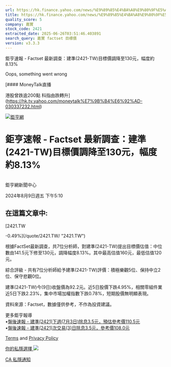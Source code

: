 ```yaml
---
url: https://hk.finance.yahoo.com/news/%E9%89%85%E4%BA%A8%E9%80%9F%E5%A0%B1-factset-%E6%9C%80%E6%96%B0%E8%AA%BF%E6%9F%A5-%E5%BB%BA%E6%BA%96-2421-001021634.html
title: https://hk.finance.yahoo.com/news/%E9%89%85%E4%BA%A8%E9%80%9F%E5%A0%B1-factset-%E6%9C%80%E6%96%B0%E8
quality_score: 5
company: 嘉實
stock_code: 2421
extracted_date: 2025-06-26T03:51:46.403891
search_query: 嘉實 factset 目標價
version: v3.3.3
---
```


鉅亨速報 - Factset 最新調查：建準(2421-TW)目標價調降至130元，幅度約8.13% 


Oops, something went wrong

 

[#### MoneyTalk直播

港股曾跌逾200點 科指由跌轉升](https://hk.tv.yahoo.com/moneytalk%E7%9B%B4%E6%92%AD-030337232.html)

[![鉅亨網](https://s.yimg.com/ny/api/res/1.2/UM5hrThmhlnSiBO4o4qlLg--/YXBwaWQ9aGlnaGxhbmRlcjt3PTE0NjtoPTQ4O2NmPXdlYnA-/https://s.yimg.com/os/creatr-uploaded-images/2020-01/147c7630-36ab-11ea-ae7c-5ee7a0016555)](http://www.cnyes.com/ "鉅亨網")

# 鉅亨速報 - Factset 最新調查：建準(2421-TW)目標價調降至130元，幅度約8.13%

![](data:image/gif;base64,R0lGODlhAQABAIAAAAAAAP///ywAAAAAAQABAAACAUwAOw==)

鉅亨網新聞中心

2024年8月9日週五 下午5:10

## 在這篇文章中:

[2421.TW

-0.49%](/quote/2421.TW/ "2421.TW")

根據FactSet最新調查，共7位分析師，對建準(2421-TW)提出目標價估值：中位數由141.5元下修至130元，調降幅度8.13%。其中最高估值160元，最低估值120元。

綜合評級 - 共有7位分析師給予建準(2421-TW)評價：積極樂觀5位、保持中立2位、保守悲觀0位。

建準(2421-TW)今(9日)收盤價為92.2元。近5日股價下跌4.95%，相關零組件業近5日下跌2.23%，集中市場加權指數下跌0.78%，短期股價無明顯表現。

資料來源：Factset，數據僅供參考，不作為投資建議。

更多鉅亨報導  
•[盤後速報 - 建準(2421)下週(7月3日)除息3.5元，預估參考價110.5元](https://news.cnyes.com/news/id/5615646?utm_source=yahoo&utm_medium=RSS&utm_campaign=relate)  
•[盤後速報 - 建準(2421)次交易(3)日除息3.5元，參考價108.0元](https://news.cnyes.com/news/id/5622766?utm_source=yahoo&utm_medium=RSS&utm_campaign=relate)

[Terms](https://guce.yahoo.com/terms?locale=zh-Hant-HK)  and [Privacy Policy](https://guce.yahoo.com/privacy-policy?locale=zh-Hant-HK)

[你的私隱選擇 ![](https://s.yimg.com/dv/static/siteApp/img/privacy-choice-control.png)](https://guce.yahoo.com/state-controls?locale=zh-Hant-HK&state=CA)

[CA 私隱通知](https://guce.yahoo.com/ca-notice?locale=zh-Hant-HK)